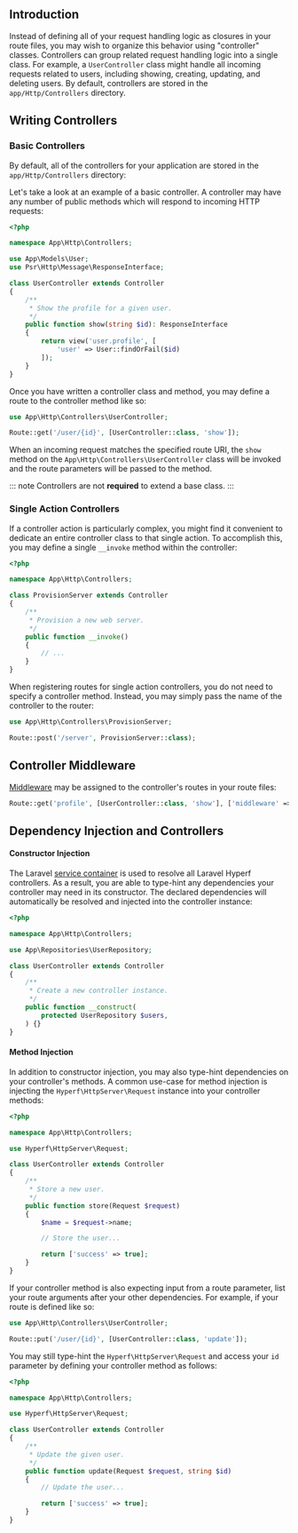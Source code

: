 ## Introduction

Instead of defining all of your request handling logic as closures in your route files, you may wish to organize this behavior using "controller" classes. Controllers can group related request handling logic into a single class. For example, a `UserController` class might handle all incoming requests related to users, including showing, creating, updating, and deleting users. By default, controllers are stored in the `app/Http/Controllers` directory.

## Writing Controllers

### Basic Controllers

By default, all of the controllers for your application are stored in the `app/Http/Controllers` directory:

Let's take a look at an example of a basic controller. A controller may have any number of public methods which will respond to incoming HTTP requests:

```php
<?php

namespace App\Http\Controllers;

use App\Models\User;
use Psr\Http\Message\ResponseInterface;

class UserController extends Controller
{
    /**
     * Show the profile for a given user.
     */
    public function show(string $id): ResponseInterface
    {
        return view('user.profile', [
            'user' => User::findOrFail($id)
        ]);
    }
}
```

Once you have written a controller class and method, you may define a route to the controller method like so:

```php
use App\Http\Controllers\UserController;

Route::get('/user/{id}', [UserController::class, 'show']);
```

When an incoming request matches the specified route URI, the `show` method on the `App\Http\Controllers\UserController` class will be invoked and the route parameters will be passed to the method.

::: note
Controllers are not **required** to extend a base class.
:::

### Single Action Controllers

If a controller action is particularly complex, you might find it convenient to dedicate an entire controller class to that single action. To accomplish this, you may define a single `__invoke` method within the controller:

```php
<?php

namespace App\Http\Controllers;

class ProvisionServer extends Controller
{
    /**
     * Provision a new web server.
     */
    public function __invoke()
    {
        // ...
    }
}
```

When registering routes for single action controllers, you do not need to specify a controller method. Instead, you may simply pass the name of the controller to the router:

```php
use App\Http\Controllers\ProvisionServer;

Route::post('/server', ProvisionServer::class);
```

## Controller Middleware

[Middleware](/docs/middleware.html) may be assigned to the controller's routes in your route files:

```php
Route::get('profile', [UserController::class, 'show'], ['middleware' => 'auth']);
```

## Dependency Injection and Controllers

#### Constructor Injection

The Laravel [service container](/docs/container.html) is used to resolve all Laravel Hyperf controllers. As a result, you are able to type-hint any dependencies your controller may need in its constructor. The declared dependencies will automatically be resolved and injected into the controller instance:

```php
<?php

namespace App\Http\Controllers;

use App\Repositories\UserRepository;

class UserController extends Controller
{
    /**
     * Create a new controller instance.
     */
    public function __construct(
        protected UserRepository $users,
    ) {}
}
```

#### Method Injection

In addition to constructor injection, you may also type-hint dependencies on your controller's methods. A common use-case for method injection is injecting the `Hyperf\HttpServer\Request` instance into your controller methods:

```php
<?php

namespace App\Http\Controllers;

use Hyperf\HttpServer\Request;

class UserController extends Controller
{
    /**
     * Store a new user.
     */
    public function store(Request $request)
    {
        $name = $request->name;

        // Store the user...

        return ['success' => true];
    }
}
```

If your controller method is also expecting input from a route parameter, list your route arguments after your other dependencies. For example, if your route is defined like so:

```php
use App\Http\Controllers\UserController;

Route::put('/user/{id}', [UserController::class, 'update']);
```

You may still type-hint the `Hyperf\HttpServer\Request` and access your `id` parameter by defining your controller method as follows:

```php
<?php

namespace App\Http\Controllers;

use Hyperf\HttpServer\Request;

class UserController extends Controller
{
    /**
     * Update the given user.
     */
    public function update(Request $request, string $id)
    {
        // Update the user...

        return ['success' => true];
    }
}
```